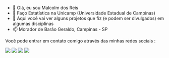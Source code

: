 - 👋 Olá, eu sou Malcolm dos Reis
- 👀 Faço Estatística na Unicamp (Universidade Estadual de Campinas)
- 🌱 Aqui você vai ver alguns projetos que fiz (e podem ser divulgados) em algumas disciplinas
- 📫 Morador de Barão Geraldo, Campinas - SP

<p align="left">
  Você pode entrar em contato comigo através das minhas redes sociais :
</p>

<p align="left">
  <a href="mailto:malcolm.reis02@gmail.com" target="_blank" alt="Gmail">
  <img src="https://img.shields.io/badge/-Gmail-FF0000?style=flat-square&labelColor=FF0000&logo=gmail&logoColor=white&link=LINK-DO-SEU-EMAIL" /></a>

  <a href="https://www.linkedin.com/in/malcolmreis02/" target="_blank" alt="Linkedin">
  <img src="https://img.shields.io/badge/-Linkedin-0e76a8?style=flat-square&logo=Linkedin&logoColor=white&link=LINK-DO-SEU-LINKEDIN" /></a>

  <a href="https://api.whatsapp.com/send?phone=5519997795626&text=E%20a%C3%AD%2C%20Malcolm%2C%20eu%20estava%20dando%20uma%20olhada%20no%20seu%20GitHub%20e%20resolvi%20te%20chamar%20para%20conversarmos%20um%20pouco.%20Como%20voc%C3%AA%20est%C3%A1%2C%20amigo%3F" target="_blank" alt="WhatsApp">
  <img src="https://img.shields.io/badge/-WhatsApp-25d366?style=flat-square&labelColor=25d366&logo=whatsapp&logoColor=white&link=API-DO-SEU-WHATSAPP"/></a>

  <a href="https://www.instagram.com/malco.1/" target="_blank" alt="Instagram">
  <img src="https://img.shields.io/badge/-Instagram-DF0174?style=flat-square&labelColor=DF0174&logo=instagram&logoColor=white&link=LINK-DO-SEU-INSTAGRAM"/></a>
</p>  
